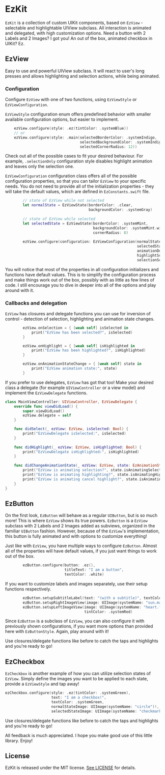 # EzKit

`EzKit` is a collection of custom UIKit components, based on `EzView` - selectable and highlightable UIView subclass. All interaction is animated and delegated, with high customization options. Need a button with 2 Labels and 2 Images? I got you! An out of the box, animated checkbox in UIKit? Ez.

## EzView
Easy to use and powerful UIView subclass. It will react to user's long presses and allows highlighting and selection actions, while being animated.

### Configuration
Configure `EzView` with one of two functions, using `EzViewStyle` or `EzViewConfiguration`.

`EzViewStyle` configuration enum offers predefined behavior with smaller available configuration options, but easier to implement. 

```swift
    ezView.configure(style: .ez(tintColor: .systemBlue))
    // or
    ezView.configure(style: .main(selectedBorderColor: .systemIndigo,
                                  selectedBackgroundColor: .systemIndigo.withAlphaComponent(0.1),
                                  selectedCornerRadius: 12))
```
Check out all of the possible cases to fit your desired behaviour. For example, `.selectionOnly` configuration style disables highlight animation and leaves only the selection one.

`EzViewConfiguration` configuration class offers all of the possible configuration properties, so that you can tailor `EzView` to your specific needs. You do not need to provide all of the initialization properties - they will take the default values, which are defined in `EzConstants.swift` file.

```swift
        // state of EzView while not selected
        let normalState = EzViewState(borderColor: .clear,
                                      backgroundColor: .systemGray)
                                      
        // state of EzView while selected
        let selectedState = EzViewState(borderColor: .systemMint,
                                        backgroundColor: .systemMint.withAlphaComponent(0.3),
                                        cornerRadius: 8)
        
        ezView.configure(configuration: EzViewConfiguration(normalState: normalState,
                                                            selectedState: selectedState,
                                                            animationDuration: 0.3,
                                                            highlightScale: 0.95,
                                                            selectionScale: 1.05))
```
You will notice that most of the properties in all configuration initializers and functions have default values. This is to simplify the configuration process and make things work out of the box, possibly with as little as few lines of code. I still encourage you to dive in deeper into all of the options and play around with it.

### Callbacks and delegation

`EzView` has closures and delegate functions you can use for inversion of control - detection of selection, highlighting and animation state changes.

```swift
        ezView.onSelection = { [weak self] isSelected in
            print("EzView has been selected?", isSelected)
        }

        ezView.onHighlight = { [weak self] isHighlighted in
            print("EzView has been highlighted?", isHighlighted)
        }

        ezView.onAnimationStateChange = { [weak self] state in
            print("EzView animation state:", state)
        }
```

If you prefer to use delegates, `EzView` has got that too! Make your desired class a delegate (for example `UIViewController` or a view model) and implement the `EzViewDelegate` functions.

```swift
class MainViewController: UIViewController, EzViewDelegate {
    override func viewDidLoad() {
        super.viewDidLoad()
        ezView.delegate = self
    }

    func didSelect(_ ezView: EzView, isSelected: Bool) {
        print("EzViewDelegate isSelected:", isSelected)
    }
    
    func didHighlight(_ ezView: EzView, isHighlighted: Bool) {
        print("EzViewDelegate isHighlighted:", isHighlighted)
    }
    
    func didChangeAnimationState(_ ezView: EzView, state: EzAnimationState) {
        print("EzView is animating selection?", state.isAnimatingSelection)
        print("EzView is animating highlighting?", state.isAnimatingHighlight)
        print("EzView is animating cancel highlight?", state.isAnimatingCancelHighlight)
    }
}
```

## EzButton

On the first look, `EzButton` will behave as a regular `UIButton`, but is so much more! This is where `EzView` shows its true powers. `EzButton` is a `EzView` subclass with 2 Labels and 2 Images added as subviews, organized in the familiar `UIButton` fashion. However, because of the `EzView`'s implementation, this button is fully animated and with options to customize everything!

Just like with `EzView`, you have multiple ways to configure `EzButton`. Almost all of the properties will have default values, if you just want things to work out of the box.
```swift
        ezButton.configure(button: .ez(),
                           titleText: "I am a button",
                           textColor: .white)
```

If you want to customize labels and images separately, use their setup functions respectively.

```swift
        ezButton.setupSubtitleLabel(text: "(with a subtitle)", textColor: .white)
        ezButton.setupRightImageView(image: UIImage(systemName: "sun.max.fill"))
        ezButton.setupLeftImageView(image: UIImage(systemName: "heart.fill"),
                                    tintColor: .systemRed)
```

Since `EzButton` is a subclass of `EzView`, you can also configure it with previously shown configurations, if you want more options than provided here with `EzButtonStyle`. Again, play around with it!

Use closures/delegate functions like before to catch the taps and highlights and you're ready to go!

## EzCheckbox

`EzCheckbox` is another example of how you can utilize selection states of `EzView`. Simply define the images you want to be applied to each state, provide a `EzViewStyle` and tap away!

```swift
ezCheckbox.configure(style: .ez(tintColor: .systemGreen),
                     text: "I am a checkbox!",
                     textColor: .systemGreen,
                     normalStateImage: UIImage(systemName: "circle")!,
                     selectedStateImage: UIImage(systemName: "checkmark.circle")!)
```

Use closures/delegate functions like before to catch the taps and highlights and you're ready to go!

All feedback is much appreciated. I hope you make good use of this little library. Enjoy!

## License

EzKit is released under the MIT license. [See LICENSE](https://github.com/dusan-dudukovic/EzKit/blob/master/LICENSE) for details.
